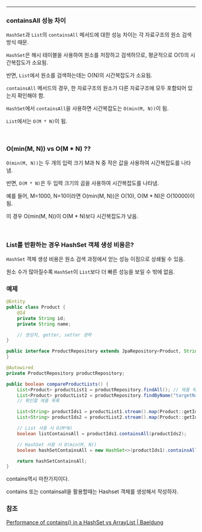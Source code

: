 ***

### containsAll 성능 차이

`HashSet`과 `List`의 `containsAll` 메서드에 대한 성능 차이는 각 자료구조의 원소 검색 방식 때문.

`HashSet`은 해시 테이블을 사용하여 원소를 저장하고 검색하므로, 평균적으로 O(1)의 시간복잡도가 소요됨.

반면, `List`에서 원소를 검색하는데는 O(N)의 시간복잡도가 소요됨.

`containsAll` 메서드의 경우, 한 자료구조의 원소가 다른 자료구조에 모두 포함되어 있는지 확인해야 함.

`HashSet`에서 `containsAll`을 사용하면 시간복잡도는 `O(min(M, N))`이 됨.

`List`에서는 `O(M * N)`이 됨.

<br>

### O(min(M, N)) vs  O(M * N) ??

`O(min(M, N))`는 두 개의 입력 크기 M과 N 중 작은 값을 사용하여 시간복잡도를 나타냄.

반면, `O(M * N)`은 두 입력 크기의 곱을 사용하여 시간복잡도를 나타냄.

예를 들어, M=1000, N=10이라면 O(min(M, N))은 O(10), O(M * N)은 O(10000)이 됨.

이 경우 O(min(M, N))이 O(M * N)보다 시간복잡도가 낮음.

<br>

### List를 반환하는 경우 HashSet 객체 생성 비용은?

`HashSet` 객체 생성 비용은 원소 검색 과정에서 얻는 성능 이점으로 상쇄될 수 있음.

원소 수가 많아질수록 `HashSet`이 `List`보다 더 빠른 성능을 보일 수 밖에 없음.

### 예제

```java
@Entity
public class Product {
    @Id
    private String id;
    private String name;

    // 생성자, getter, setter 생략
}

public interface ProductRepository extends JpaRepository<Product, String> {
}

```

```java
@Autowired
private ProductRepository productRepository;

public boolean compareProductLists() {
    List<Product> productList1 = productRepository.findAll(); // 제품 목록을 가져옵니다.
    List<Product> productList2 = productRepository.findByName("targetName");
    // 확인할 제품 목록

    List<String> productIds1 = productList1.stream().map(Product::getId).collect(Collectors.toList());
    List<String> productIds2 = productList2.stream().map(Product::getId).collect(Collectors.toList());

    // List 사용 시 O(M*N)
    boolean listContainsAll = productIds1.containsAll(productIds2);

    // HashSet 사용 시 O(min(M, N))
    boolean hashSetContainsAll = new HashSet<>(productIds1).containsAll(productIds2);

    return hashSetContainsAll;
}

```

contains역시 마찬가지이다.

contains 또는 containsall을 활용할때는 Hashset 객체를 생성해서 작성하자.


### 참조

[Performance of contains() in a HashSet vs ArrayList | Baeldung](https://www.baeldung.com/java-hashset-arraylist-contains-performance)
